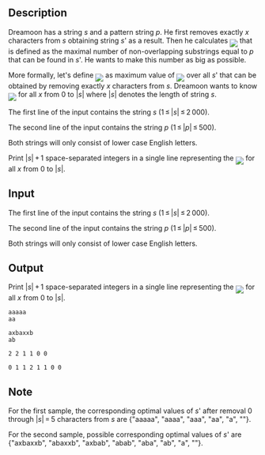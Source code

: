 ## Description

<div><p>Dreamoon has a string <span class="tex-span"><i>s</i></span> and a pattern string <span class="tex-span"><i>p</i></span>. He first removes exactly <span class="tex-span"><i>x</i></span> characters from <span class="tex-span"><i>s</i></span> obtaining string <span class="tex-span"><i>s</i>'</span> as a result. Then he calculates <img align="middle" class="tex-formula" src="file://FxVGnoRj.png" style="max-width: 100.0%;max-height: 100.0%;"> that is defined as the maximal number of non-overlapping substrings equal to <span class="tex-span"><i>p</i></span> that can be found in <span class="tex-span"><i>s</i>'</span>. He wants to make this number as big as possible.</p><p>More formally, let's define <img align="middle" class="tex-formula" src="file://kvwOzDmF.png" style="max-width: 100.0%;max-height: 100.0%;"> as maximum value of <img align="middle" class="tex-formula" src="file://xLEMi5Qq.png" style="max-width: 100.0%;max-height: 100.0%;"> over all <span class="tex-span"><i>s</i>'</span> that can be obtained by removing exactly <span class="tex-span"><i>x</i></span> characters from <span class="tex-span"><i>s</i></span>. Dreamoon wants to know <img align="middle" class="tex-formula" src="file://kI8bYE71.png" style="max-width: 100.0%;max-height: 100.0%;"> for all <span class="tex-span"><i>x</i></span> from <span class="tex-span">0</span> to <span class="tex-span">|<i>s</i>|</span> where <span class="tex-span">|<i>s</i>|</span> denotes the length of string <span class="tex-span"><i>s</i></span>.</p></div><div class="input-specification"><p>The first line of the input contains the string <span class="tex-span"><i>s</i></span> (<span class="tex-span">1 ≤ |<i>s</i>| ≤ 2 000</span>).</p><p>The second line of the input contains the string <span class="tex-span"><i>p</i></span> (<span class="tex-span">1 ≤ |<i>p</i>| ≤ 500</span>).</p><p>Both strings will only consist of lower case English letters.</p></div><div class="output-specification"><p>Print <span class="tex-span">|<i>s</i>| + 1</span> space-separated integers in a single line representing the <img align="middle" class="tex-formula" src="file://eKEd2tt7.png" style="max-width: 100.0%;max-height: 100.0%;"> for all <span class="tex-span"><i>x</i></span> from <span class="tex-span">0</span> to <span class="tex-span">|<i>s</i>|</span>.</p></div>

## Input

<p>The first line of the input contains the string <span class="tex-span"><i>s</i></span> (<span class="tex-span">1 ≤ |<i>s</i>| ≤ 2 000</span>).</p><p>The second line of the input contains the string <span class="tex-span"><i>p</i></span> (<span class="tex-span">1 ≤ |<i>p</i>| ≤ 500</span>).</p><p>Both strings will only consist of lower case English letters.</p>

## Output

<p>Print <span class="tex-span">|<i>s</i>| + 1</span> space-separated integers in a single line representing the <img align="middle" class="tex-formula" src="file://eKEd2tt7.png" style="max-width: 100.0%;max-height: 100.0%;"> for all <span class="tex-span"><i>x</i></span> from <span class="tex-span">0</span> to <span class="tex-span">|<i>s</i>|</span>.</p>





```input1
aaaaa
aa

```




```input2
axbaxxb
ab

```




```output1
2 2 1 1 0 0

```




```output2
0 1 1 2 1 1 0 0

```



## Note

<p>For the first sample, the corresponding optimal values of <span class="tex-span"><i>s</i>'</span> after removal <span class="tex-span">0</span> through <span class="tex-span">|<i>s</i>| = 5</span> characters from <span class="tex-span"><i>s</i></span> are {<span class="tex-font-style-tt">"<span class="tex-font-style-bf">aaaa</span>a"</span>, <span class="tex-font-style-tt">"<span class="tex-font-style-bf">aaaa</span>"</span>, <span class="tex-font-style-tt">"<span class="tex-font-style-bf">aa</span>a"</span>, <span class="tex-font-style-tt">"<span class="tex-font-style-bf">aa</span>"</span>, <span class="tex-font-style-tt">"a"</span>, <span class="tex-font-style-tt">""</span>}. </p><p>For the second sample, possible corresponding optimal values of <span class="tex-span"><i>s</i>'</span> are {<span class="tex-font-style-tt">"axbaxxb"</span>, <span class="tex-font-style-tt">"<span class="tex-font-style-bf">ab</span>axxb"</span>, <span class="tex-font-style-tt">"axb<span class="tex-font-style-bf">ab</span>"</span>, <span class="tex-font-style-tt">"<span class="tex-font-style-bf">abab</span>"</span>, <span class="tex-font-style-tt">"<span class="tex-font-style-bf">ab</span>a"</span>, <span class="tex-font-style-tt">"<span class="tex-font-style-bf">ab</span>"</span>, <span class="tex-font-style-tt">"a"</span>, <span class="tex-font-style-tt">""</span>}.</p>
